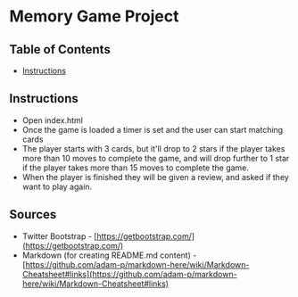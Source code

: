 # Memory Game Project

## Table of Contents

* [Instructions](#instructions)

## Instructions

* Open index.html
* Once the game is loaded a timer is set and the user can start matching cards
* The player starts with 3 cards, but it'll drop to 2 stars if the player takes more than 10 moves to complete the game, and will drop further to 1 star if the player takes more than 15 moves to complete the game. 
* When the player is finished they will be given a review, and asked if they want to play again. 

## Sources
* Twitter Bootstrap - [https://getbootstrap.com/](https://getbootstrap.com/)
* Markdown (for creating README.md content) - [https://github.com/adam-p/markdown-here/wiki/Markdown-Cheatsheet#links](https://github.com/adam-p/markdown-here/wiki/Markdown-Cheatsheet#links)